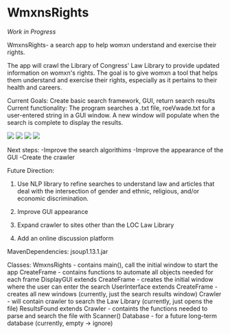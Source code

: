 # WmxnsRights

*Work in Progress*
  
WmxnsRights- a search app to help womxn understand and exercise their rights.              

The app  will crawl the Library of Congress' Law Library to provide updated information on womxn's rights. The goal is to give womxn a tool that helps them understand and exercise their rights, especially as it pertains to their health and careers.

Current Goals: Create basic search framework, GUI, return search results
Current functionality: The program searches a .txt file, roeVwade.txt for a user-entered string in a GUI window. A new window will populate when the search is complete to display the results. 

![](initialWindow.jpg)
![](texasSearchRe.jpg)
![](caliSearchRe.jpg)
![](helloSearchRe.jpg)

Next steps: -Improve the search algorithims
            -Improve the appearance of the GUI
            -Create the crawler

Future Direction: 

1. Use NLP library to refine searches to understand law and articles that deal with the intersection of gender and ethnic, religious, and/or economic discrimination.

2. Improve GUI appearance

3. Expand crawler to sites other than the LOC Law Library

4. Add an online discussion platform

MavenDependencies: jsoup1.13.1.jar

Classes:
  WmxnsRights - contains main(), call the initial window to start the app
  CreateFrame - contains functions to automate all objects needed for each frame
  DisplayGUI extends CreateFrame - creates the initial window where the user can enter the search
  UserInterface extends CreateFrame - creates all new windows (currently, just the search results window)
  Crawler - will contain crawler to search the Law Library (currently, just opens the file)
  ResultsFound extends Crawler - containts the functions needed to parse and search the file with Scanner()
  Database - for a future long-term database (currently, empty -> ignore)
